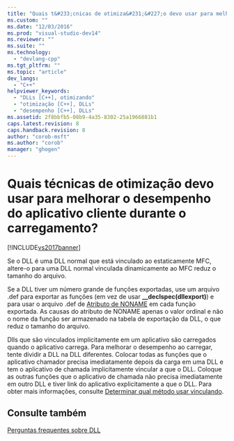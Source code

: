 ```yaml
---
title: "Quais t&#233;cnicas de otimiza&#231;&#227;o devo usar para melhorar o desempenho do aplicativo cliente durante o carregamento? | Microsoft Docs"
ms.custom: ""
ms.date: "12/03/2016"
ms.prod: "visual-studio-dev14"
ms.reviewer: ""
ms.suite: ""
ms.technology: 
  - "devlang-cpp"
ms.tgt_pltfrm: ""
ms.topic: "article"
dev_langs: 
  - "C++"
helpviewer_keywords: 
  - "DLLs [C++], otimizando"
  - "otimização [C++], DLLs"
  - "desempenho [C++], DLLs"
ms.assetid: 2f8bbfb5-08b9-4a35-8302-25a1966881b1
caps.latest.revision: 8
caps.handback.revision: 8
author: "corob-msft"
ms.author: "corob"
manager: "ghogen"
---
```

# Quais t&#233;cnicas de otimiza&#231;&#227;o devo usar para melhorar o desempenho do aplicativo cliente durante o carregamento?
[!INCLUDE[vs2017banner](../assembler/inline/includes/vs2017banner.md)]

Se o DLL é uma DLL normal que está vinculado ao estaticamente MFC, altere\-o para uma DLL normal vinculada dinamicamente ao MFC reduz o tamanho do arquivo.  
  
 Se a DLL tiver um número grande de funções exportadas, use um arquivo .def para exportar as funções \(em vez de usar **\_\_declspec\(dllexport\)**\) e para usar o arquivo .def de [Atributo de NONAME](../build/exporting-functions-from-a-dll-by-ordinal-rather-than-by-name.md) em cada função exportada.  As causas do atributo de NONAME apenas o valor ordinal e não o nome da função ser armazenado na tabela de exportação da DLL, o que reduz o tamanho do arquivo.  
  
 Dlls que são vinculados implicitamente em um aplicativo são carregados quando o aplicativo carrega.  Para melhorar o desempenho ao carregar, tente dividir a DLL na DLL diferentes.  Colocar todas as funções que o aplicativo chamador precisa imediatamente depois da carga em uma DLL e tem o aplicativo de chamada implicitamente vincular a que o DLL.  Coloque as outras funções que o aplicativo de chamada não precisa imediatamente em outro DLL e tiver link do aplicativo explicitamente a que o DLL.  Para obter mais informações, consulte [Determinar qual método usar vinculando](../build/determining-which-linking-method-to-use.md).  
  
## Consulte também  
 [Perguntas frequentes sobre DLL](../build/dll-frequently-asked-questions.md)